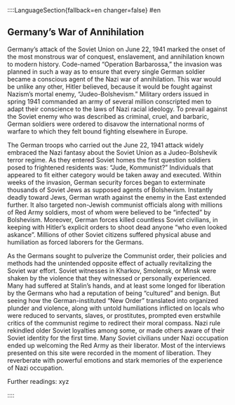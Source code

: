 ::::LanguageSection{fallback=en changer=false}
#en
  ## Germany’s War of Annihilation
  Germany’s attack of the Soviet Union on June 22, 1941 marked the onset of the most monstrous war of conquest, enslavement, and annihilation known to modern history. Code-named “Operation Barbarossa,” the invasion was planned in such a way as to ensure that every single German soldier became a conscious agent of the Nazi war of annihilation. This war would be unlike any other, Hitler believed, because it would be fought against Nazism’s mortal enemy, “Judeo-Bolshevism.” Military orders issued in spring 1941 commanded an army of several million conscripted men to adapt their conscience to the laws of Nazi racial ideology. To prevail against the Soviet enemy who was described as criminal, cruel, and barbaric, German soldiers were ordered to disavow the international norms of warfare to which they felt bound fighting elsewhere in Europe.

  The German troops who carried out the June 22, 1941 attack widely embraced the Nazi fantasy about the Soviet Union as a Judeo-Bolshevik terror regime. As they entered Soviet homes the first question soldiers posed to frightened residents was: “Jude, Kommunist?” Individuals that appeared to fit either category would be taken away and executed. Within weeks of the invasion, German security forces began to exterminate thousands of Soviet Jews as supposed agents of Bolshevism. Instantly deadly toward Jews, German wrath against the enemy in the East extended further. It also targeted non-Jewish communist officials along with millions of Red Army soldiers, most of whom were believed to be “infected” by Bolshevism. Moreover, German forces killed countless Soviet civilians, in keeping with Hitler’s explicit orders to shoot dead anyone “who even looked askance”. Millions of other Soviet citizens suffered physical abuse and humiliation as forced laborers for the Germans.

  As the Germans sought to pulverize the Communist order, their policies and methods had the unintended opposite effect of actually revitalizing the Soviet war effort. Soviet witnesses in Kharkov, Smolensk, or Minsk were shaken by the violence that they witnessed or personally experienced. Many had suffered at Stalin’s hands, and at least some longed for liberation by the Germans who had a reputation of being “cultured” and benign. But seeing how the German-instituted “New Order” translated into organized plunder and violence, along with untold humiliations inflicted on locals who were reduced to servants, slaves, or prostitutes, prompted even erstwhile critics of the communist regime to redirect their moral compass. Nazi rule rekindled older Soviet loyalties among some, or made others aware of their Soviet identity for the first time. Many Soviet civilians under Nazi occupation ended up welcoming the Red Army as their liberator. Most of the interviews presented on this site were recorded in the moment of liberation. They reverberate with powerful emotions and stark memories of the experience of Nazi occupation.

  Further readings: xyz

::::
